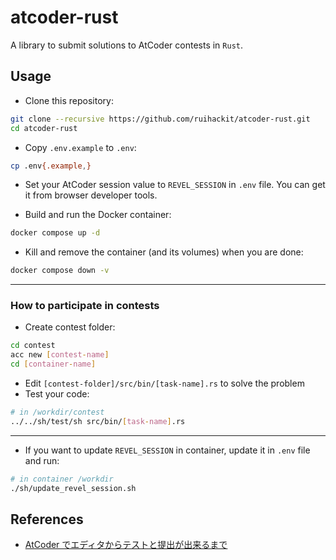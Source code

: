 # atcoder-rust

A library to submit solutions to AtCoder contests in `Rust`.

## Usage

- Clone this repository:

```bash
git clone --recursive https://github.com/ruihackit/atcoder-rust.git
cd atcoder-rust
```

- Copy `.env.example` to `.env`:

```bash
cp .env{.example,}
```

- Set your AtCoder session value to `REVEL_SESSION` in `.env` file.
  You can get it from browser developer tools.

- Build and run the Docker container:

```bash
docker compose up -d
```

- Kill and remove the container (and its volumes) when you are done:

```bash
docker compose down -v
```

---

### How to participate in contests

- Create contest folder:

```bash
cd contest
acc new [contest-name]
cd [container-name]
```

- Edit `[contest-folder]/src/bin/[task-name].rs` to solve the problem
- Test your code:

```bash
# in /workdir/contest
../../sh/test/sh src/bin/[task-name].rs
```

---

- If you want to update `REVEL_SESSION` in container, update it in `.env` file and run:

```bash
# in container /workdir
./sh/update_revel_session.sh
```

## References

- [AtCoder でエディタからテストと提出が出来るまで](https://zennk.dev/tooyya/articles/b22a84994e131e)
